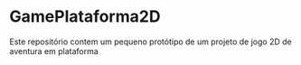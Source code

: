 # GamePlataforma2D
Este repositório contem um pequeno protótipo de um projeto de jogo 2D de aventura em plataforma
